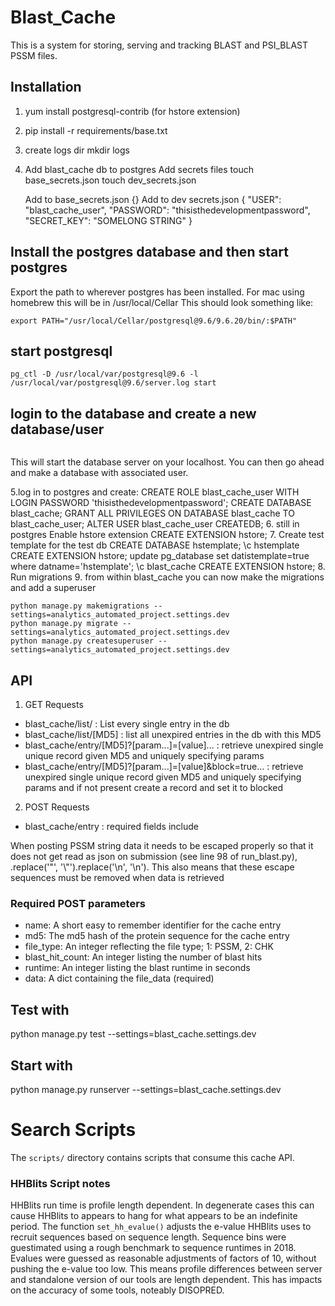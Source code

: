 # Blast_Cache
This is a system for storing, serving and tracking BLAST and PSI_BLAST PSSM
files.

## Installation

1. yum install postgresql-contrib (for hstore extension)
2. pip install -r requirements/base.txt
3. create logs dir
   mkdir logs
4. Add blast_cache db to postgres
   Add secrets files
   touch base_secrets.json
   touch dev_secrets.json

   Add to base_secrets.json
   {}
   Add to dev secrets.json
   {
     "USER": "blast_cache_user",
     "PASSWORD": "thisisthedevelopmentpassword",
     "SECRET_KEY": "SOMELONG STRING"
   }

## Install the postgres database and then start postgres

   Export the path to wherever postgres has been installed.
   For mac using homebrew this will be in /usr/local/Cellar
   This should look something like:

   ```export PATH="/usr/local/Cellar/postgresql@9.6/9.6.20/bin/:$PATH"```

   ## start postgresql

   ```pg_ctl -D /usr/local/var/postgresql@9.6 -l /usr/local/var/postgresql@9.6/server.log start```

   ## login to the database and create a new database/user
   ```psql -h localhost -d postgres
   ```

This will start the database server on your localhost. You can then go ahead and make a database with associated user.

5.log in to postgres and create:
  CREATE ROLE blast_cache_user WITH LOGIN PASSWORD 'thisisthedevelopmentpassword';
  CREATE DATABASE blast_cache;
  GRANT ALL PRIVILEGES ON DATABASE blast_cache TO blast_cache_user;
  ALTER USER blast_cache_user CREATEDB;
6. still in postgres Enable hstore extension
    CREATE EXTENSION hstore;
7. Create test template for the test db
    CREATE DATABASE hstemplate;
    \c hstemplate
    CREATE EXTENSION hstore;
    update pg_database set datistemplate=true  where datname='hstemplate';
    \c blast_cache
    CREATE EXTENSION hstore;
8. Run migrations
9. from within blast_cache you can now make the migrations and add a superuser

```
python manage.py makemigrations --settings=analytics_automated_project.settings.dev
python manage.py migrate --settings=analytics_automated_project.settings.dev
python manage.py createsuperuser --settings=analytics_automated_project.settings.dev
```

## API
1. GET Requests
* blast_cache/list/ : List every single entry in the db
* blast_cache/list/[MD5] : list all unexpired entries in the db with this MD5
* blast_cache/entry/[MD5]?[param...]=[value]... : retrieve unexpired single unique record given MD5 and uniquely specifying params
* blast_cache/entry/[MD5]?[param...]=[value]&block=true... : retrieve unexpired single unique record given MD5 and uniquely specifying params and if not present create a record and set it to blocked


2. POST Requests
* blast_cache/entry : required fields include

When posting PSSM string data it needs to be escaped properly so that it
does not get read as json on submission (see line 98 of run_blast.py),
.replace('"', '\\"').replace('\n', '\\n'). This also means that these
escape sequences must be removed when data is retrieved

### Required POST parameters

* name: A short easy to remember identifier for the cache entry
* md5:  The md5 hash of the protein sequence for the cache entry
* file_type: An integer reflecting the file type; 1: PSSM, 2: CHK
* blast_hit_count: An integer listing the number of blast hits
* runtime: An integer listing the blast runtime in seconds
* data: A dict containing the file_data (required)

## Test with
python manage.py test --settings=blast_cache.settings.dev

## Start with
python manage.py runserver --settings=blast_cache.settings.dev

# Search Scripts

The `scripts/` directory contains scripts that consume this cache API.

### HHBlits Script notes

HHBlits run time is profile length dependent. In degenerate cases this can cause HHBlits to appears to hang for what appears to be an indefinite period. The function `set_hh_evalue()` adjusts the e-value HHBlits uses to recruit sequences based on sequence length. Sequence bins were guestimated using a rough benchmark to sequence runtimes in 2018. Evalues were guessed as reasonable adjustments of factors of 10, without pushing the e-value too low. This means profile differences between server and standalone version of our tools are length dependent. This has impacts on the accuracy of some tools, noteably DISOPRED.

